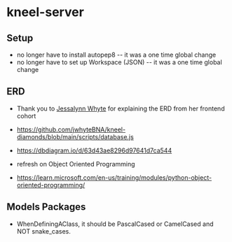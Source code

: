 # kneel-server

## Setup
- no longer have to install autopep8 -- it was a one time global change
- no longer have to set up Workspace (JSON) -- it was a one time global change

## ERD
- Thank you to [Jessalynn Whyte](https://github.com/jwhyteBNA) for explaining the ERD from her frontend cohort
- https://github.com/jwhyteBNA/kneel-diamonds/blob/main/scripts/database.js
- https://dbdiagram.io/d/63d43ae8296d97641d7ca544

- refresh on Object Oriented Programming 
- https://learn.microsoft.com/en-us/training/modules/python-object-oriented-programming/

## Models Packages
- WhenDefiningAClass, it should be PascalCased or CamelCased and NOT snake_cases.
